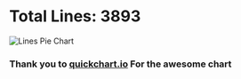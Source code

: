 # Total Lines: 3893
![Lines Pie Chart](https://quickchart.io/chart?bkg=white&c=%7B%22type%22%3A%22pie%22%2C%22data%22%3A%7B%22labels%22%3A%5B%22Assembly%22%2C%22C%22%2C%22C%20Header%22%2C%22LD%20Script%22%2C%22Python%22%2C%22Shell%20Script%22%5D%2C%22datasets%22%3A%5B%7B%22label%22%3A%22Lines%22%2C%22data%22%3A%5B126%2C2744%2C575%2C20%2C217%2C211%5D%7D%5D%7D%7D)  
### Thank you to [quickchart.io](https://quickchart.io) For the awesome chart
